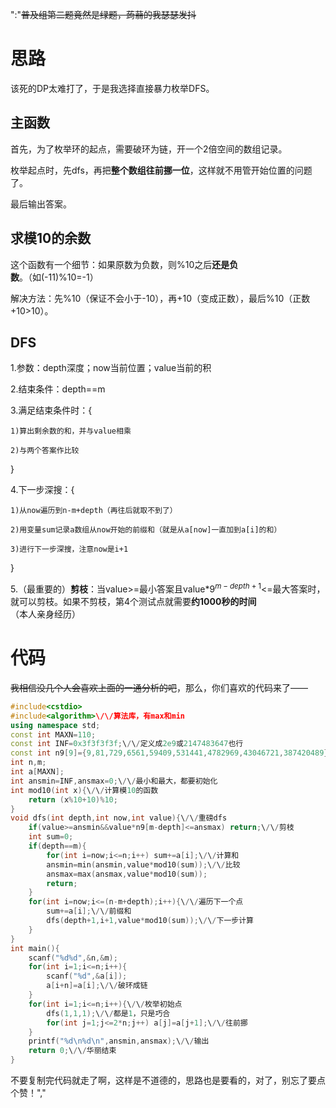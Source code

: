 ":"~~普及组第二题竟然是绿题，蒟蒻的我瑟瑟发抖~~

# 思路
该死的DP太难打了，于是我选择直接暴力枚举DFS。
## 主函数
首先，为了枚举环的起点，需要破环为链，开一个2倍空间的数组记录。

枚举起点时，先dfs，再把**整个数组往前挪一位**，这样就不用管开始位置的问题了。

最后输出答案。
## 求模10的余数
这个函数有一个细节：如果原数为负数，则%10之后**还是负数**。（如(-11)%10=-1）

解决方法：先%10（保证不会小于-10），再+10（变成正数），最后%10（正数+10>10）。
## DFS
1.参数：depth深度；now当前位置；value当前的积

2.结束条件：depth==m

3.满足结束条件时：{

    1)算出剩余数的和，并与value相乘
    
    2)与两个答案作比较
    
}

4.下一步深搜：{
    
    1)从now遍历到n-m+depth（再往后就取不到了）
    
    2)用变量sum记录a数组从now开始的前缀和（就是从a[now]一直加到a[i]的和）
    
    3)进行下一步深搜，注意now是i+1
    
}

5.（最重要的）**剪枝**：当value>=最小答案且value*$9^{m-depth+1}$<=最大答案时，就可以剪枝。如果不剪枝，第4个测试点就需要**约1000秒的时间**（本人亲身经历）
# 代码
~~我相信没几个人会喜欢上面的一通分析的吧~~，那么，你们喜欢的代码来了——
```cpp
#include<cstdio>
#include<algorithm>\/\/算法库，有max和min
using namespace std;
const int MAXN=110;
const int INF=0x3f3f3f3f;\/\/定义成2e9或2147483647也行
const int n9[9]={9,81,729,6561,59409,531441,4782969,43046721,387420489};\/\/m<=9，打个表就好了
int n,m;
int a[MAXN];
int ansmin=INF,ansmax=0;\/\/最小和最大，都要初始化
int mod10(int x){\/\/计算模10的函数
	return (x%10+10)%10;
}
void dfs(int depth,int now,int value){\/\/重磅dfs
	if(value>=ansmin&&value*n9[m-depth]<=ansmax) return;\/\/剪枝
	int sum=0;
	if(depth==m){
		for(int i=now;i<=n;i++) sum+=a[i];\/\/计算和
		ansmin=min(ansmin,value*mod10(sum));\/\/比较
		ansmax=max(ansmax,value*mod10(sum));
		return;
	}
	for(int i=now;i<=(n-m+depth);i++){\/\/遍历下一个点
		sum+=a[i];\/\/前缀和
		dfs(depth+1,i+1,value*mod10(sum));\/\/下一步计算
	}
}
int main(){
	scanf("%d%d",&n,&m);
	for(int i=1;i<=n;i++){
		scanf("%d",&a[i]);
		a[i+n]=a[i];\/\/破环成链
	}
	for(int i=1;i<=n;i++){\/\/枚举初始点
		dfs(1,1,1);\/\/都是1，只是巧合
		for(int j=1;j<=2*n;j++) a[j]=a[j+1];\/\/往前挪
	}
	printf("%d\n%d\n",ansmin,ansmax);\/\/输出
	return 0;\/\/华丽结束
}
```
不要复制完代码就走了啊，这样是不道德的，思路也是要看的，对了，别忘了要点个赞！","